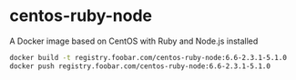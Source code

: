 # centos-ruby-node
A Docker image based on CentOS with Ruby and Node.js installed

```bash
docker build -t registry.foobar.com/centos-ruby-node:6.6-2.3.1-5.1.0
docker push registry.foobar.com/centos-ruby-node:6.6-2.3.1-5.1.0
```
